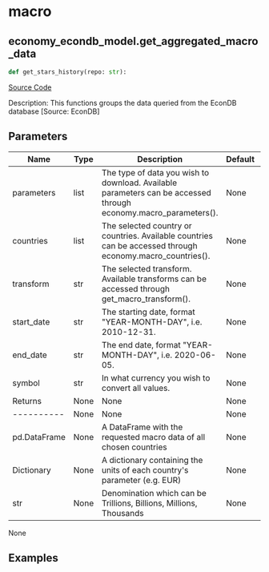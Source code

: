 # macro

## economy_econdb_model.get_aggregated_macro_data

```python
def get_stars_history(repo: str):
```
[Source Code](https://github.com/OpenBB-finance/OpenBBTerminal/tree/main/openbb_terminal/economy/econdb_model.py#L648)

Description: This functions groups the data queried from the EconDB database [Source: EconDB]

## Parameters

| Name | Type | Description | Default | Optional |
| ---- | ---- | ----------- | ------- | -------- |
| parameters | list | The type of data you wish to download. Available parameters can be accessed through economy.macro_parameters(). | None | False |
| countries | list | The selected country or countries. Available countries can be accessed through economy.macro_countries(). | None | False |
| transform | str | The selected transform. Available transforms can be accessed through get_macro_transform(). | None | False |
| start_date | str | The starting date, format "YEAR-MONTH-DAY", i.e. 2010-12-31. | None | False |
| end_date | str | The end date, format "YEAR-MONTH-DAY", i.e. 2020-06-05. | None | False |
| symbol | str | In what currency you wish to convert all values. | None | False |
| Returns | None | None | None | None |
| ---------- | None | None | None | None |
| pd.DataFrame | None | A DataFrame with the requested macro data of all chosen countries | None | None |
| Dictionary | None | A dictionary containing the units of each country's parameter (e.g. EUR) | None | None |
| str | None | Denomination which can be Trillions, Billions, Millions, Thousands | None | None |

None

## Examples

